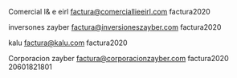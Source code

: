 Comercial l& e eirl
factura@comerciallieeirl.com
factura2020

inversones zayber
factura@inversioneszayber.com
factura2020

kalu
factura@kalu.com
factura2020

Corporacion zayber
factura@corporacionzayber.com
factura2020
20601821801